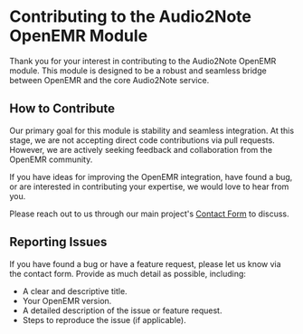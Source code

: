 # Contributing to the Audio2Note OpenEMR Module

Thank you for your interest in contributing to the Audio2Note OpenEMR module. This module is designed to be a robust and seamless bridge between OpenEMR and the core Audio2Note service.

## How to Contribute

Our primary goal for this module is stability and seamless integration. At this stage, we are not accepting direct code contributions via pull requests. However, we are actively seeking feedback and collaboration from the OpenEMR community.

If you have ideas for improving the OpenEMR integration, have found a bug, or are interested in contributing your expertise, we would love to hear from you.

Please reach out to us through our main project's [Contact Form](https://www.audio2note.org/?page_id=136) to discuss.

## Reporting Issues

If you have found a bug or have a feature request, please let us know via the contact form. Provide as much detail as possible, including:

-   A clear and descriptive title.
-   Your OpenEMR version.
-   A detailed description of the issue or feature request.
-   Steps to reproduce the issue (if applicable).

